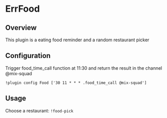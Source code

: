 # ErrFood

## Overview

This plugin is a eating food reminder and a random restaurant picker

## Configuration

Trigger food_time_call function at 11:30 and return the result in the channel @mix-squad
```
!plugin config Food ['30 11 * * * .food_time_call @mix-squad']
```

## Usage

Choose a restaurant: `!food-pick`